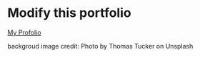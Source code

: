 # Modify this portfolio

[My Profolio](https://effervescent-creponne-cc66b6.netlify.app)

backgroud image credit: Photo by Thomas Tucker on Unsplash
